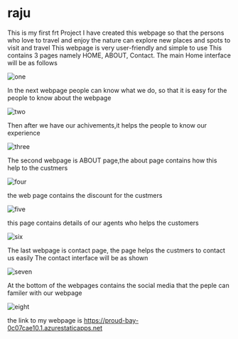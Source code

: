 # raju
This is my first frt Project
I have created this webpage so that the persons who love to travel and enjoy the nature can explore new places and spots to visit and travel
This webpage is very user-friendly and simple to use
This contains 3 pages namely HOME, ABOUT, Contact.
The main Home interface will be as follows

![one](https://user-images.githubusercontent.com/112420302/187263377-8821f2dd-012f-410d-98a2-046262d19fda.jpg)

In the next webpage people can know what we do, so that it is easy for the people to know about the webpage

![two](https://user-images.githubusercontent.com/112420302/187264504-6f0e2019-b6b4-41b5-bfbe-72606a627c68.jpg)

Then after we have our achivements,it helps the people to know our experience

![three](https://user-images.githubusercontent.com/112420302/187265380-9cdb7a46-b75f-43c1-b227-7457fac23d49.jpg)

The second webpage is ABOUT page,the about page contains how this help to the custmers

![four](https://user-images.githubusercontent.com/112420302/187267160-a56fb67f-1810-43ab-9b6f-df873554e149.jpg)

the web page contains the discount for the custmers

![five](https://user-images.githubusercontent.com/112420302/187267649-0d059e94-05ba-4987-94ec-3bf8b7933917.jpg)

this page contains details of our agents who helps the customers

![six](https://user-images.githubusercontent.com/112420302/187267972-0015c7ca-c16c-4151-8050-22133c4ee0bc.jpg)

The last webpage is contact page, the page helps the custmers to contact us easily
The contact interface will be as shown 

![seven](https://user-images.githubusercontent.com/112420302/187268634-4da5f411-3e9b-435d-98d8-b5776b0ba07c.jpg)

At the bottom of the webpages contains the social media that the peple can familer with our webpage

![eight](https://user-images.githubusercontent.com/112420302/187269140-0b9d11ad-2595-4816-b7e6-83ee360ac597.jpg)

the link to my webpage is https://proud-bay-0c07cae10.1.azurestaticapps.net
